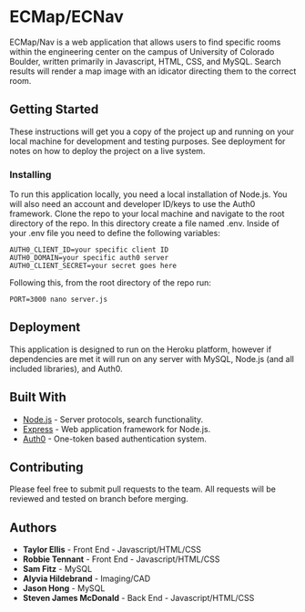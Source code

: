 # ECMap/ECNav

ECMap/Nav is a web application that allows users to find specific rooms within the engineering center on the campus of University of Colorado Boulder, written primarily in Javascript, HTML, CSS, and MySQL.  Search results will render a map image with an idicator directing them to the correct room.  

## Getting Started

These instructions will get you a copy of the project up and running on your local machine for development and testing purposes. See deployment for notes on how to deploy the project on a live system.

### Installing

To run this application locally, you need a local installation of Node.js.  You will also need an account and developer ID/keys to use the Auth0 framework.  Clone the repo to your local machine and navigate to the root directory of the repo.  In this directory create a file named .env.  Inside of your .env file you need to define the following variables:

```
AUTH0_CLIENT_ID=your specific client ID
AUTH0_DOMAIN=your specific auth0 server
AUTH0_CLIENT_SECRET=your secret goes here
```

Following this, from the root directory of the repo run:

```
PORT=3000 nano server.js
```

## Deployment

This application is designed to run on the Heroku platform, however if dependencies are met it will run on any server with MySQL, Node.js (and all included libraries), and Auth0.

## Built With

* [Node.js](http://www.nodejs.org/) - Server protocols, search functionality.
* [Express](https://www.expressjs.com/) - Web application framework for Node.js.
* [Auth0](https://www.auth0.com/) - One-token based authentication system.

## Contributing

Please feel free to submit pull requests to the team.  All requests will be reviewed and tested on branch before merging.

## Authors

* **Taylor Ellis** - Front End - Javascript/HTML/CSS
* **Robbie Tennant** - Front End - Javascript/HTML/CSS
* **Sam Fitz** - MySQL
* **Alyvia Hildebrand** - Imaging/CAD
* **Jason Hong** - MySQL
* **Steven James McDonald** - Back End - Javascript/HTML/CSS

